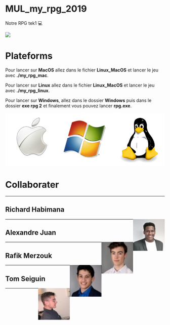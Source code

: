 # MUL_my_rpg_2019
Notre RPG tek1 :computer:

![](images/main.gif)

# Plateforms

Pour lancer sur **MacOS** allez dans le fichier **Linux_MacOS** et lancer le jeu avec **./my_rpg_mac**.

Pour lancer sur **Linux** allez dans le fichier **Linux_MacOS** et lancer le jeu avec **./my_rpg_linux**.

Pour lancer sur **Windows**, allez dans le dossier **Windows** puis dans le dossier **exe rpg 2** et finalement vous pouvez lancer **rpg.exe**.

![](images/windows-mac-os-linux.png)

# Collaborater

---
## Richard Habimana
<img align="right" width="100" height="100" src="images/rich.jpeg">

---

## Alexandre Juan
<img align="right" width="100" height="100" src="images/juan.jpeg">

---
## Rafik Merzouk
<img align="right" width="100" height="100" src="images/rafik.jpeg">

---
## Tom Seiguin
<img align="right" width="100" height="100" src="images/tom.jpeg">

---

